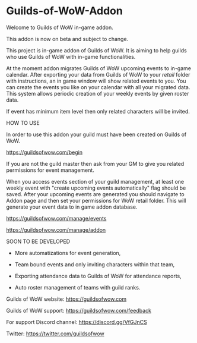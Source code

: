 # Guilds-of-WoW-Addon
Welcome to Guilds of WoW in-game addon.

This addon is now on beta and subject to change.


This project is in-game addon of Guilds of WoW. It is aiming to help guilds who use Guilds of WoW with in-game functionalities.
 

At the moment addon migrates Guilds of WoW upcoming events to in-game calendar. After exporting your data from Guilds of WoW to your _retail_ folder with instructions, an in game window will show related events to you. You can create the events you like on your calendar with all your migrated data. This system allows periodic creation of your weekly events by given roster data.


If event has minimum item level then only related characters will be invited.
 

HOW TO USE

In order to use this addon your guild must have been created on Guilds of WoW.
 

https://guildsofwow.com/begin

If you are not the guild master then ask from your GM to give you related permissions for event management.

When you access events section of your guild management, at least one weekly event with "create upcoming events automatically" flag should be saved. After your upcoming events are generated you should navigate to Addon page and then set your permissions for WoW retail folder. This will generate your event data to in game addon database. 

https://guildsofwow.com/manage/events

https://guildsofwow.com/manage/addon

SOON TO BE DEVELOPED

- More automatizations for event generation,

- Team bound events and only inviting characters within that team,

- Exporting attendance data to Guilds of WoW for attendance reports,

- Auto roster management of teams with guild ranks.

 

Guilds of WoW website: https://guildsofwow.com

Guilds of WoW support: https://guildsofwow.com/feedback

For support Discord channel: https://discord.gg/VfGJnCS

Twitter: https://twitter.com/guildsofwow
